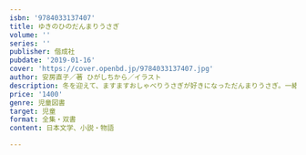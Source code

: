 ```yaml
---
isbn: '9784033137407'
title: ゆきのひのだんまりうさぎ
volume: ''
series: ''
publisher: 偕成社
pubdate: '2019-01-16'
cover: 'https://cover.openbd.jp/9784033137407.jpg'
author: 安房直子／著 ひがしちから／イラスト
description: 冬を迎えて、ますますおしゃべりうさぎが好きになっただんまりうさぎ。一緒に暮らしたいなあとうようになります。シリーズ最終巻。
price: '1400'
genre: 児童図書
target: 児童
format: 全集・双書
content: 日本文学、小説・物語

---
```

